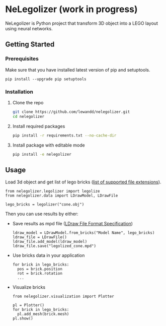 # NeLegolizer (work in progress)

NeLegolizer is Python project that transform 3D object into a LEGO layout using neural networks.

## Getting Started

### Prerequisites
Make sure that you have installed latest version of pip and setuptools.
```
pip install --upgrade pip setuptools
```
### Installation

1. Clone the repo
   
   ```sh
   git clone https://github.com/lewandd/nelegolizer.git
   cd nelegolizer
   ```
3. Install required packages
   ```sh
   pip install -r requirements.txt --no-cache-dir
   ```
4. Install package with editable mode
   ```sh
   pip install -e nelegolizer
   ```

## Usage
Load 3d object and get list of lego bricks ([list of supported file extensions](https://docs.pyvista.org/api/readers/_autosummary/pyvista.get_reader.html#pyvista.get_reader)).
```
from nelegolizer.legolizer import legolize
from nelegolizer.data import LDrawModel, LDrawFile

lego_bricks = legolizer("cone.obj")
```
Then you can use results by either:
- Save results as mpd file ([LDraw File Format Specification](https://www.ldraw.org/article/218.html))
  ```
  ldraw_model = LDrawModel.from_bricks("Model Name", lego_bricks)
  ldraw_file = LDrawFile()
  ldraw_file.add_model(ldraw_model)
  ldraw_file.save("legolized_cone.mpd")
  ```
- Use bricks data in your application
  ```
  for brick in lego_bricks:
    pos = brick.position
    rot = brick.rotation
    ...
  ```
- Visualize bricks
  ```
  from nelegolizer.visualization import Plotter

  pl = Plotter()
  for brick in lego_bricks:
    pl.add_mesh(brick.mesh)
  pl.show()
  ```

